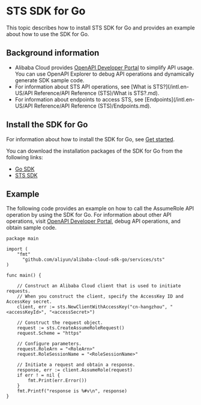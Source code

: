 # STS SDK for Go

This topic describes how to install STS SDK for Go and provides an example about how to use the SDK for Go.

## Background information

-   Alibaba Cloud provides [OpenAPI Developer Portal](https://next.api.aliyun.com/api/Sts) to simplify API usage. You can use OpenAPI Explorer to debug API operations and dynamically generate SDK sample code.
-   For information about STS API operations, see [What is STS?](/intl.en-US/API Reference/API Reference (STS)/What is STS?.md).
-   For information about endpoints to access STS, see [Endpoints](/intl.en-US/API Reference/API Reference (STS)/Endpoints.md).

## Install the SDK for Go

For information about how to install the SDK for Go, see [Get started]().

You can download the installation packages of the SDK for Go from the following links:

-   [Go SDK](https://github.com/aliyun/alibaba-cloud-sdk-go)
-   [STS SDK](https://github.com/aliyun/alibaba-cloud-sdk-go/tree/master/services/sts)

## Example

The following code provides an example on how to call the AssumeRole API operation by using the SDK for Go. For information about other API operations, visit [OpenAPI Developer Portal](https://next.api.aliyun.com/api/Sts), debug API operations, and obtain sample code.

```
package main

import (
    "fmt"
      "github.com/aliyun/alibaba-cloud-sdk-go/services/sts"
)

func main() {
    
    // Construct an Alibaba Cloud client that is used to initiate requests.
    // When you construct the client, specify the AccessKey ID and AccessKey secret.
    client, err := sts.NewClientWithAccessKey("cn-hangzhou", "<accessKeyId>", "<accessSecret>")
    
    // Construct the request object.
    request := sts.CreateAssumeRoleRequest()
    request.Scheme = "https"
    
    // Configure parameters.
    request.RoleArn = "<RoleArn>"
    request.RoleSessionName = "<RoleSessionName>"
    
    // Initiate a request and obtain a response.
    response, err := client.AssumeRole(request)
    if err ! = nil {
        fmt.Print(err.Error())
    }
    fmt.Printf("response is %#v\n", response)
}
```

